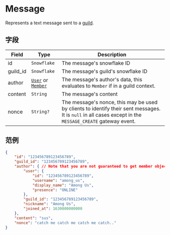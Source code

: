 # Message

Represents a text message sent to a [guild](guild.md).

## 字段

| Field | Type | Description |
| --- | --- | --- |
| id | `Snowflake` | The message's snowflake ID |
| guild_id | `Snowflake` | The message's guild's snowflake ID |
| author | [`User`](user.md) or [`Member`](member.md) | The message's author's data, this evaluates to `Member` if in a guild context. |
| content | `String` | The message's content |
| nonce | `String?` | The message's nonce, this may be used by clients to identify their sent messages. It is `null` in all cases except in the `MESSAGE_CREATE` gateway event. |

## 范例

```json
{
    "id": "123456789123456789",
    "guild_id": "123456789123456789",
    "author": { // Note that you are not guaranteed to get member objects here.
        "user": {
            "id": "123456789123456789",
            "username": "among_us",
            "display_name": "Among Us",
            "presence": "ONLINE"
        },
        "guild_id": "123456789123456789",
        "nickname": "Among Us",
        "joined_at": 1630000000000
    },
    "content": "sus",
    "nonce": "catch me catch me catch me catch.."
}
```
